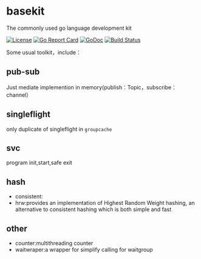 # basekit
The commonly used go language development kit

[![License](https://img.shields.io/:license-apache-blue.svg)](https://opensource.org/licenses/Apache-2.0)
[![Go Report Card](https://goreportcard.com/badge/github.com/alex023/basekit)](https://goreportcard.com/report/github.com/alex023/basekit)
[![GoDoc](https://godoc.org/github.com/alex023/basekit?status.svg)](https://godoc.org/github.com/alex023/basekit)
[![Build Status](https://travis-ci.org/alex023/basekit.svg?branch=master)](https://travis-ci.org/alex023/basekit)

Some usual toolkit，include：
## pub-sub
Just mediate implemention in memory(publish：Topic，subscribe：channel）
## singleflight
only duplicate of singleflight in `groupcache`
## svc
program init,start,safe exit
## hash
- consistent:
- hrw:provides an implementation of Highest Random Weight hashing, an alternative to consistent hashing which is both simple and fast 
## other
- counter:multithreading counter
- waitwraper:a wrapper for simplify  calling for  waitgroup 